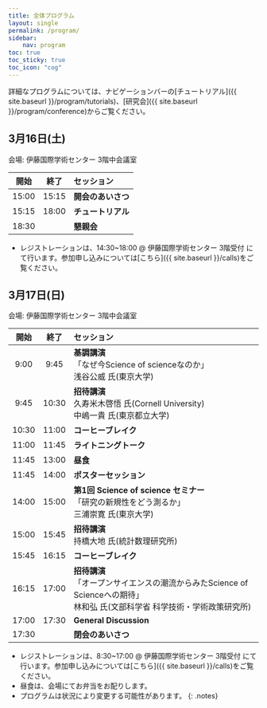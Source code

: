 ```yaml
---
title: 全体プログラム
layout: single
permalink: /program/
sidebar:
    nav: program
toc: true
toc_sticky: true
toc_icon: "cog"
---
```


<style>
.notes { font-size: .9em; }
</style>

<!-- Please refer to our [blog posts](/blog/) for more details. -->
詳細なプログラムについては、ナビゲーションバーの[チュートリアル]({{ site.baseurl }}/program/tutorials)、[研究会]({{ site.baseurl }}/program/conference)からご覧ください。


## 3月16日(土)

会場: 伊藤国際学術センター 3階中会議室

| 開始 |  終了  | セッション             |
|:-----:|:-----:|:--------------------|
| 15:00 | 15:15 | **開会のあいさつ** |
| 15:15 | 18:00 | **チュートリアル** |
| 18:30 |       | **懇親会** |

* レジストレーションは、14:30~18:00 @ 伊藤国際学術センター 3階受付 にて行います。参加申し込みについては[こちら]({{ site.baseurl }}/calls)をご覧ください。

## 3月17日(日)

会場: 伊藤国際学術センター 3階中会議室

| 開始 |  終了  | セッション             |
|:-----:|:-----:|:--------------------|
| 9:00  | 9:45 | **基調講演** <br> 「なぜ今Science of scienceなのか」<br> 浅谷公威 氏(東京大学)|
| 9:45  | 10:30 | **招待講演** <br> 久寿米木啓悟 氏(Cornell University) <br> 中嶋一貴 氏(東京都立大学)|
| 10:30  | 11:00 | **コーヒーブレイク** |
| 11:00  | 11:45 | **ライトニングトーク** |
| 11:45  | 13:00 | **昼食** |
| 11:45  | 14:00 | **ポスターセッション** |
| 14:00 | 15:00 | **第1回 Science of science セミナー** <br> 「研究の新規性をどう測るか」<br> 三浦崇寛 氏(東京大学)|
| 15:00 | 15:45 | **招待講演** <br> 持橋大地 氏(統計数理研究所)|
| 15:45 | 16:15 | **コーヒーブレイク** |
| 16:15 | 17:00 | **招待講演** <br> 「オープンサイエンスの潮流からみたScience of Scienceへの期待」<br> 林和弘 氏(文部科学省 科学技術・学術政策研究所)|
| 17:00 | 17:30 | **General Discussion** |
| 17:30 |       | **閉会のあいさつ** |

* レジストレーションは、8:30~17:00 @ 伊藤国際学術センター 3階受付 にて行います。参加申し込みについては[こちら]({{ site.baseurl }}/calls)をご覧ください。
* 昼食は、会場にてお弁当をお配りします。
* プログラムは状況により変更する可能性があります。
{: .notes}